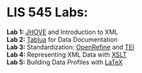 # LIS 545 Labs:
**Lab 1:** [JHOVE](https://jhove.openpreservation.org/) and Introduction to XML
<br>
**Lab 2:** [Tablua](https://tabula.technology/) for Data Documentation
<br>
**Lab 3:** Standardization: [OpenRefine](https://github.com/OpenRefine/OpenRefine/wiki/Installation-Instructions) and [TEI](https://tei-c.org/)
<br>
**Lab 4:** Representing XML Data with [XSLT](https://www.w3.org/TR/xslt/)
<br>
**Lab 5:** Building Data Profiles with [LaTeX](https://www.latex-project.org/)
